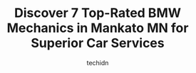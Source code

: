 ---
layout: ampstory
image: https://images.unsplash.com/photo-1637160969382-6562ca0d1435?ixlib=rb-4.0.3&ixid=MnwxMjA3fDB8MHxwaG90by1wYWdlfHx8fGVufDB8fHx8&auto=format&fit=crop&w=640&h=853&q=80
author: techidn
featured: false
description: Discover the 7 best BMW Mechanic in Mankato MN, USA and ensure your vehicle receives the highest quality of care. These trusted professionals are known for their skill, knowledge, and dedica
title: Discover 7 Top-Rated BMW Mechanics in Mankato MN for Superior Car Services
cover:
   title: Discover 7 Top-Rated BMW Mechanics in Mankato MN for Superior Car Services
   subtitle: Rickpate
   background: https://images.unsplash.com/photo-1637160969382-6562ca0d1435?ixlib=rb-4.0.3&ixid=MnwxMjA3fDB8MHxwaG90by1wYWdlfHx8fGVufDB8fHx8&auto=format&fit=crop&w=640&h=853&q=80

pages: 
 - layout: thirds
   top: <h1>#1 Gregs Champion Auto</h1>
   bottom: "<p>We came to Gregs after reading reviews on Google, and are so beyond happy we did! Our truck was having some issues, and 2 prior mechanics could not figure out what was g</p>"
   background: https://www.knot35.com/toplist/wp-content/uploads/2023/06/best-bmw-mechanic-1-in-mankato-mn-1685840781.jpeg
   backgroundblur: true
 - layout: thirds
   top: <h1>#2 Express Auto Service & Repair</h1>
   bottom: "<p>465 Poplar St, Mankato, MN 56001, United States</p>"
   background: https://www.knot35.com/toplist/wp-content/uploads/2023/06/best-bmw-mechanic-2-in-mankato-mn-1685840782.jpeg
   cta:
      link: https://www.knot35.com/toplist/discover-7-top-rated-bmw-mechanics-in-mankato-mn-for-superior-car-services/
      text: Discover 7 Top-Rated BMW Mechanics in Mankato MN for Superior Car Services
 - layout: thirds
   top: <h1>#3 TGK Automotive of Mankato</h1>
   bottom: "<p>1771 Bassett Dr, Mankato, MN 56001, United States</p>"
   background: https://www.knot35.com/toplist/wp-content/uploads/2023/06/best-bmw-mechanic-3-in-mankato-mn-1685840782.jpeg
   cta:
      link: https://www.knot35.com/toplist/discover-7-top-rated-bmw-mechanics-in-mankato-mn-for-superior-car-services/
      text: Discover 7 Top-Rated BMW Mechanics in Mankato MN for Superior Car Services
 - layout: thirds
   top: <h1>#4 Autotronics</h1>
   bottom: "<p>927 N Riverfront Dr, Mankato, MN 56001, United States</p>"
   background: https://images.unsplash.com/photo-1536745287225-21d689278fd1?ixlib=rb-4.0.3&ixid=MnwxMjA3fDB8MHxwaG90by1wYWdlfHx8fGVufDB8fHx8&auto=format&fit=crop&w=640&h=853&q=80
   cta:
      link: https://www.knot35.com/toplist/discover-7-top-rated-bmw-mechanics-in-mankato-mn-for-superior-car-services/
      text: Discover 7 Top-Rated BMW Mechanics in Mankato MN for Superior Car Services
 - layout: thirds
   top: <h1>#5 Midas</h1>
   bottom: "<p>1050 Madison Ave, Mankato, MN 56001, United States</p>"
   background: https://images.unsplash.com/photo-1488554378835-f7acf46e6c98?ixlib=rb-4.0.3&ixid=MnwxMjA3fDB8MHxwaG90by1wYWdlfHx8fGVufDB8fHx8&auto=format&fit=crop&w=640&h=853&q=80
   cta:
      link: https://www.knot35.com/toplist/discover-7-top-rated-bmw-mechanics-in-mankato-mn-for-superior-car-services/
      text: Discover 7 Top-Rated BMW Mechanics in Mankato MN for Superior Car Services
 - layout: thirds
   top: <h1>#6 Rons Auto Repair of Mankato</h1>
   bottom: "<p>22695 589th Ave, Mankato, MN 56001, United States</p>"
   background: https://images.unsplash.com/photo-1553949345-eb786bb3f7ba?ixlib=rb-4.0.3&ixid=MnwxMjA3fDB8MHxwaG90by1wYWdlfHx8fGVufDB8fHx8&auto=format&fit=crop&w=640&h=853&q=80
   cta:
      link: https://www.knot35.com/toplist/discover-7-top-rated-bmw-mechanics-in-mankato-mn-for-superior-car-services/
      text: Discover 7 Top-Rated BMW Mechanics in Mankato MN for Superior Car Services
 - layout: thirds
   top: <h1>#7 A & T Auto Repair</h1>
   bottom: "<p>104 E Vine St, Mankato, MN 56001, United States</p>"
   background: https://images.unsplash.com/photo-1597773150796-e5c14ebecbf5?ixlib=rb-4.0.3&ixid=MnwxMjA3fDB8MHxwaG90by1wYWdlfHx8fGVufDB8fHx8&auto=format&fit=crop&w=640&h=853&q=80
   cta:
      link: https://www.knot35.com/toplist/discover-7-top-rated-bmw-mechanics-in-mankato-mn-for-superior-car-services/
      text: Discover 7 Top-Rated BMW Mechanics in Mankato MN for Superior Car Services
 - layout: thirds
   middle: Continue reading...
   background: https://images.unsplash.com/photo-1489694553447-4c9339da310d?ixlib=rb-4.0.3&ixid=MnwxMjA3fDB8MHxwaG90by1wYWdlfHx8fGVufDB8fHx8&auto=format&fit=crop&w=640&h=853&q=80
   cta:
      link: https://www.knot35.com/toplist/discover-7-top-rated-bmw-mechanics-in-mankato-mn-for-superior-car-services/
      text: Discover 7 Top-Rated BMW Mechanics in Mankato MN for Superior Car Services
      
---
